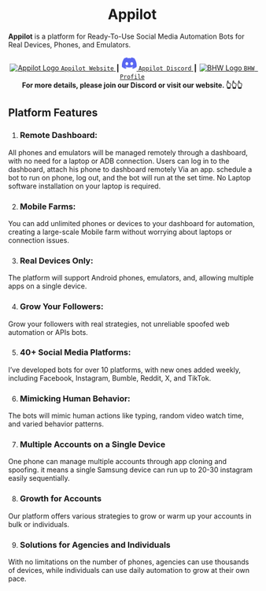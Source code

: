 <h1 align="center">Appilot</h1>

**Appilot** is a platform for Ready-To-Use Social Media Automation Bots for Real Devices, Phones, and Emulators.

<div align="center">
  <a href="https://appilot.app/">
    <img alt="Appilot Logo" width="30px" src="https://github.com/user-attachments/assets/47ffcb30-7ebf-4e02-b1d1-74677da7fa5c" />
    <code>Appilot Website</code>
  </a>
  <span> ┃ </span>
  <a href="https://discord.gg/3CZ5muJdF2">
    <img alt="Discord" width="30px" src="https://github.com/Zeeshanahmad4/RealEstateMate-WhatsApp-Group-Management-Bot/blob/main/discord-icon-svgrepo-com.svg" />
    <code>Appilot Discord</code>
  </a> 
  <span> ┃ </span>
  <a href="https://www.blackhatworld.com/members/app_pilot.1954567/#recent-content">
    <img alt="BHW Logo" width="30px" src="https://github.com/user-attachments/assets/db71d17a-42cb-4380-a463-7df203b0ab8f" />
    <code>BHW Profile</code>
  </a>
  <br />
  <strong>For more details, please join our Discord or visit our website. 👆👆👆</strong>
</div>



## Platform Features

1. ### Remote Dashboard:
All phones and emulators will be managed remotely through a dashboard, with no need for a laptop or ADB connection. Users can log in to the dashboard, attach his phone to dashboard remotely Via an app.  schedule a bot to run on phone, log out, and the bot will run at the set time. No Laptop software installation on your laptop is required.

2. ### Mobile Farms:
You can add unlimited phones or devices to your dashboard for automation, creating a large-scale Mobile farm without worrying about laptops or connection issues.

3. ### Real Devices Only:
The platform will support Android phones, emulators, and, allowing multiple apps on a single device.

4. ### Grow Your Followers:
Grow your followers with real strategies, not unreliable spoofed web automation or APIs bots. 

5. ### 40+ Social Media Platforms:
I’ve developed bots for over 10 platforms, with new ones added weekly, including Facebook, Instagram, Bumble, Reddit, X, and TikTok.

6. ### Mimicking Human Behavior:
The bots will mimic human actions like typing, random video watch time, and varied behavior patterns.

7. ### Multiple Accounts on a Single Device
One phone can manage multiple accounts through app cloning and spoofing. it means a single Samsung device can run up to 20-30 instagram easily sequentially. 

8. ### Growth for Accounts
Our platform offers various strategies to grow or warm up your accounts in bulk or individuals. 

9. ### Solutions for Agencies and Individuals
With no limitations on the number of phones, agencies can use thousands of devices, while individuals can use daily automation to grow at their own pace.
